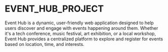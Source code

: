 # EVENT_HUB_PROJECT
Event Hub is a dynamic, user-friendly web application designed to help users discover and engage with events happening around them. Whether it's a tech conference, music festival, art exhibition, or a local workshop, Event Hub provides a centralized platform to explore and register for events based on location, time, and interests.
